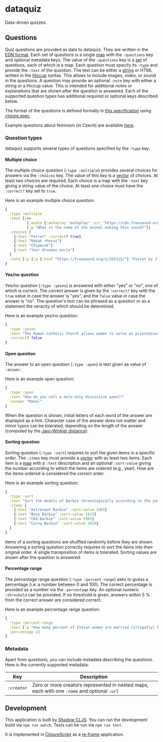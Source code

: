 # dataquiz

Data-driven quizzes.

## Questions

Quiz questions are provided as data to dataquiz. They are written in the [EDN format](https://github.com/edn-format/edn). Each set of questions is a single [map](https://github.com/edn-format/edn?tab=readme-ov-file#maps) with the `:questions` key and optional metadata keys. The value of the `:questions` key is a [set](https://github.com/edn-format/edn?tab=readme-ov-file#sets) of questions, each of which is a map. Each question must specify its `:type` and provide the `:text` of the question. The text can be either a [string](https://github.com/edn-format/edn?tab=readme-ov-file#strings) or HTML written in the [Hiccup](https://github.com/weavejester/hiccup/blob/master/doc/syntax.md) syntax. This allows to include images, video, or sound in the questions. A question may provide an optional `:note` key with either a string or a Hiccup value. This is intended for additional notes or explanations that are shown after the question is answered. Each of the supported question types has additional required or optional keys described below.

The format of the questions is defined formally in [this specification](https://github.com/jindrichmynarz/dataquiz/blob/develop/src/net/mynarz/dataquiz/question_spec.cljs) using [clojure.spec](https://clojure.org/guides/spec).

Example questions about feminism (in Czech) are available [here](https://github.com/jindrichmynarz/femquiz/blob/gh-pages/femquiz.edn).

### Question types

dataquiz supports several types of questions specified by the `:type` key.

#### Multiple choice

The multiple choice question (`:type :multiple`) provides several choices for answers via the `:choices` key. The value of this key is a [vector](https://github.com/edn-format/edn?tab=readme-ov-file#vectors) of choices. At least two choices are required. Each choice is a map with the `:text` key giving a string value of the choice. At least one choice must have the `:correct?` key set to `true`.

Here is an example multiple choice question:

```clj
{
  :type :multiple
  :text [:<>
          [:audio {:autoplay "autoplay" :src "https://cdn.freesound.org/previews/155/155115_199526-lq.mp3"}]
          [:p "What is the name of the animal making this sound?"]]
  :choices [
    {:text "Ferret" :correct? true}
    {:text "Makak rhesus"}
    {:text "Chipmunk"}
    {:text "Your drunken uncle"}
  ]
  :note [:p [:a {:href "https://freesound.org/s/155115/"} "Ferret by J.Zazvurek"] "-- License: Attribution 4.0"]
}
```

#### Yes/no question

Yes/no question (`:type :yesno`) is answered with either "yes" or "no", one of which is correct. The correct answer is given by the `:correct?` key with the `true` value in case the answer is "yes", and the `false` value in case the answer is "no". The question's text can be phrased as a question or as a statement the veracity of which should be determined.

Here is an example yes/no question:

```clj
{
  :type :yesno
  :text "The Roman Catholic Church allows women to serve as priestesses."
  :correct? false
}
```

#### Open question

The answer to an open question (`:type :open`) is text given as value of `:answer`.

Here is an example open question:

```clj
{
  :type :open
  :text "How do you call a male-only discussion panel?"
  :answer "Manel"
}
```

When the question is shown, initial letters of each word of the answer are displayed as a hint. Character case of the answer does not matter and minor typos can be tolerated, depending on the length of the answer (computed by the [Jaro-Winkler distance](https://en.wikipedia.org/wiki/Jaro%E2%80%93Winkler_distance)).

#### Sorting question

Sorting question (`:type :sort`) requires to sort the given items in a specific order. The `:items` key must provide a [vector](https://github.com/edn-format/edn?tab=readme-ov-file#vectors) with as least two items. Each item is a [map](https://github.com/edn-format/edn?tab=readme-ov-file#maps) with a `:text` description and an optional `:sort-value` giving the number according to which the items are ordered (e.g., year). How are the items ordered is considered the correct order.

Here is an example sorting question:

```clj
{
  :type :sort
  :text "Sort the models of Barbie chronologically according to the years when Mattel started selling them."
  :items [
    {:text "Astronaut Barbie" :sort-value 1965}
    {:text "Busy Barbie" :sort-value 1972}
    {:text "CEO Barbie" :sort-value 1985}
    {:text "Curvy Barbie" :sort-value 2016}
  ]
}
```

Items of a sorting questions are shuffled randomly before they are shown. Answering a sorting question correctly requires to sort the items into their original order. A single transposition of items is tolerated. Sorting values are shown after the question is answered.

#### Percentage range

The percentage range question (`:type :percent-range`) asks to guess a percentage (i.e. a number between 0 and 100). The correct percentage is provided as a number via the `:percentage` key. An optional numeric `:threshold` can be provided. If no threshold is given, answers within 5 % from the correct answer are considered correct.

Here is an example percentage range question:

```clj
{
  :type :percent-range
  :text [:p "How many percent of Indian women are married (illegally) before their 18" [:sup "th"] "birthday?"]
  :percentage 23
}
```

### Metadata

Apart from questions, you can include metadata describing the questions. Here is the currently supported metadata:

| Key        | Description                                                                                 |
| ---------- | ------------------------------------------------------------------------------------------- |
| `:creator` | Zero or more creators represented in nested maps, each with one `:name` and optional `:url` |

## Development

This application is built by [Shadow CLJS](https://shadow-cljs.github.io/docs/UsersGuide.html). You can run the development build via `npm run watch`. Tests can be run via `npm run test`.

It is implemented in [ClojureScript](https://clojurescript.org) as a [re-frame](https://day8.github.io/re-frame/re-frame/) application.
